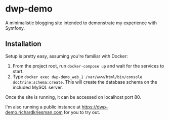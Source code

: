 # dwp-demo

A minimalistic blogging site intended to demonstrate my experience with Symfony.

## Installation

Setup is pretty easy, assuming you're familiar with Docker:
1. From the project root, run `docker-compose up` and wait for the services to start.
2. Type `docker exec dwp-demo_web_1 /var/www/html/bin/console doctrine:schema:create`. 
   This will create the database schema on the included MySQL server.

Once the site is running, it can be accessed on localhost port 80.

I'm also running a public instance at https://dwp-demo.richardkriesman.com for you to try out.